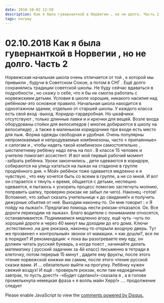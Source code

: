 ```yaml
---
date: 2018-10-02 12:58
description: Как я была гувернанткой в Норвегии , но не долго. Часть 2
tags: norway
---
```

# 02.10.2018 Как я была гувернанткой в Норвегии , но не долго. Часть 2

Норвежская начальная школа очень отличается  от той , к которой мы привыкли , будучи в Советском Союзе, а потом в СНГ  . Ещё долго сохранялись традиции советской школы. Не буду сейчас вдаваться в подробности , но скажу о себе, что я бы не смогла работать с норвежскими детьми.  Условия в школе хорошие, никакого насилия над ребёнком-это основное правило. Начальная школа находится в одноэтажном здании, отдельно от старшей школы. У каждого класса есть свой вход -выход.  Коридор-гардеробная. Но шкафчики отсутствуют , только длинные лавки и и крючки для вещей. Возле входа оборудованы стойки для велосипедов ( многие добираются в школу на велосипеде) , а также в маленьком коридорчике при входе есть место для лыж. Форма одежды свободная и удобная. Очень популярны непромокаемые и непродуваемые комбинезоны, часто « припаянные» к сапогам и , чтобы надеть  такой комбинезон самостоятельно , шестилетнему ребёнку надо лечь на пол . В классе 15 человек и учителю помогает ассистент.  И вот мой первый рабочий момент -забрать ребёнка. Уроки закончились , дети одеваются в коридоре, собираются на улицу кататься на лыжах на стадионе в группе продлённого дня. « Мой» ребёнок тоже одевается медленно и я чувствую , что ему хочется быть со всеми в группе, а не со мной. И вот он старается « тянуть « время, общается с детьми, неспешно одевается, я пытаюсь « ускорить процесс помогаю застегнуть молнию, поправить шапку, проверяю рюкзак  не забыл ли чего). Наконец -готов! Вспомнил, что забыл сказать учительнице « до свидания!» и получить дежурные объятия от неё. Выходим наконец-то. Он мне говорит : « Я пойду на лыжах!». Предлагаю помощь нести рюкзак-отказался. Ок. Все дороги переходим «в лыжах». Благо водители с пониманием относятся, останавливаются. Поднимаемся медленно вгору, ещё чуть -чуть по хорошей дороге и через 40 минут мы доходим до его дома. Ключи ,естественно ,на дне рюкзака, наконец-то открыли входную дверь. Тут же прозвенел « контрольный» звонок от мамашки. « как дошли?, все ли в порядке? И рекомендация: « пока вы разогреваете ему еду, он должен читать русский букварь, а когда поест , начинайте делать математику ( русский задачник за 4й класс) письменно в тетради в клеточку, потом перерыв 15 минут , дадите ему фрукты, после этого чтение норвежской книжки им самим, после этого чтение русской сказки вами. И ... обязательно выйти на прогулку. Ребёнку нужен свежий воздух! И ещё : проверьте рюкзак, если там  недоеденный завтрак, то пусть доест!»   -«Будет сделано!»-сказала я , а в голове промелькнула немецкая фраза « я волль майн Херр!»  .... продолжение следует

<div id="disqus_thread"></div>
<script>
    /**
    *  RECOMMENDED CONFIGURATION VARIABLES: EDIT AND UNCOMMENT THE SECTION BELOW TO INSERT DYNAMIC VALUES FROM YOUR PLATFORM OR CMS.
    *  LEARN WHY DEFINING THESE VARIABLES IS IMPORTANT: https://disqus.com/admin/universalcode/#configuration-variables    */
    /*
    var disqus_config = function () {
    this.page.url = PAGE_URL;  // Replace PAGE_URL with your page's canonical URL variable
    this.page.identifier = PAGE_IDENTIFIER; // Replace PAGE_IDENTIFIER with your page's unique identifier variable
    };
    */
    (function() { // DON'T EDIT BELOW THIS LINE
    var d = document, s = d.createElement('script');
    s.src = 'https://irina-blog-1.disqus.com/embed.js';
    s.setAttribute('data-timestamp', +new Date());
    (d.head || d.body).appendChild(s);
    })();
</script>
<noscript>Please enable JavaScript to view the <a href="https://disqus.com/?ref_noscript">comments powered by Disqus.</a></noscript>
